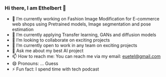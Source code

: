 ### Hi there, I am Ethelbert 👋

<!--
**etexaco123/etexaco123** is a ✨ _special_ ✨ repository because its `README.md` (this file) appears on your GitHub profile.

Here are some ideas to get you started: -->

- 🔭 I’m currently working on Fashion Image Modification for E-commerce web shops using Pretrained models, Image segmentation and pose estimation<!-- a Coursera Project sign language interpretation from video frames to a subtitle and also object tracking in a video file-->
- 🌱 I’m currently applying Transfer learning, GANs and diffusion models
- 👯 I’m looking to collaborate on exciting projects
- 🤔 I’m currently open to work in any team on exciting projects <!--looking for help with ... -->
- 💬 Ask me about my best AI project
- 📫 How to reach me: You can reach me via my email: euetel@gmail.com
- 😄 Pronouns: ... Guess
- ⚡ Fun fact: I spend time with tech podcast
